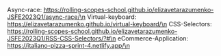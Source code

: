 Async-race: https://rolling-scopes-school.github.io/elizavetarazumenko-JSFE2023Q1/async-race/\n
Virtual-keyboard: https://elizavetarazumenko.github.io/virtual-keyboard/\n
CSS-Selectors: https://rolling-scopes-school.github.io/elizavetarazumenko-JSFE2023Q1/RSS-CSS-Selectors/?#\n
eCommerce-Application: https://italiano-pizza-sprint-4.netlify.app/\n
